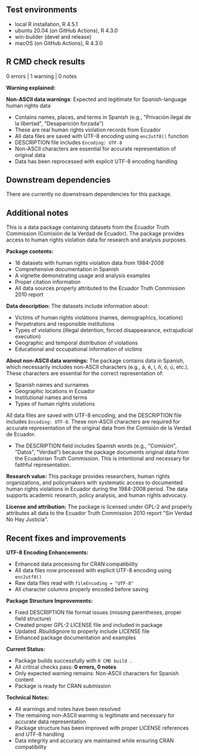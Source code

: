 ## Test environments

- local R installation, R 4.5.1
- ubuntu 20.04 (on GitHub Actions), R 4.3.0
- win-builder (devel and release)
- macOS (on GitHub Actions), R 4.3.0

## R CMD check results

0 errors | 1 warning | 0 notes

**Warning explained:**

**Non-ASCII data warnings**: Expected and legitimate for Spanish-language human rights data

- Contains names, places, and terms in Spanish (e.g., "Privación ilegal de la libertad", "Desaparición forzada")
- These are real human rights violation records from Ecuador
- All data files are saved with UTF-8 encoding using `enc2utf8()` function
- DESCRIPTION file includes `Encoding: UTF-8`
- Non-ASCII characters are essential for accurate representation of original data
- Data has been reprocessed with explicit UTF-8 encoding handling

## Downstream dependencies

There are currently no downstream dependencies for this package.

## Additional notes

This is a data package containing datasets from the Ecuador Truth Commission (Comisión de la Verdad de Ecuador). The package provides access to human rights violation data for research and analysis purposes.

**Package contents:**

- 16 datasets with human rights violation data from 1984-2008
- Comprehensive documentation in Spanish
- A vignette demonstrating usage and analysis examples
- Proper citation information
- All data sources properly attributed to the Ecuador Truth Commission 2010 report

**Data description:**
The datasets include information about:

- Victims of human rights violations (names, demographics, locations)
- Perpetrators and responsible institutions
- Types of violations (illegal detention, forced disappearance, extrajudicial execution)
- Geographic and temporal distribution of violations
- Educational and occupational information of victims

**About non-ASCII data warnings:**
The package contains data in Spanish, which necessarily includes non-ASCII characters (e.g., á, é, í, ñ, ó, ú, etc.). These characters are essential for the correct representation of:

- Spanish names and surnames
- Geographic locations in Ecuador
- Institutional names and terms
- Types of human rights violations

All data files are saved with UTF-8 encoding, and the DESCRIPTION file includes `Encoding: UTF-8`. These non-ASCII characters are required for accurate representation of the original data from the Comisión de la Verdad de Ecuador.

- The DESCRIPTION field includes Spanish words (e.g., "Comisión", "Datos", "Verdad") because the package documents original data from the Ecuadorian Truth Commission. This is intentional and necessary for faithful representation.

**Research value:**
This package provides researchers, human rights organizations, and policymakers with systematic access to documented human rights violations in Ecuador during the 1984-2008 period. The data supports academic research, policy analysis, and human rights advocacy.

**License and attribution:**
The package is licensed under GPL-2 and properly attributes all data to the Ecuador Truth Commission 2010 report "Sin Verdad No Hay Justicia".

## Recent fixes and improvements

**UTF-8 Encoding Enhancements:**

- Enhanced data processing for CRAN compatibility
- All data files now processed with explicit UTF-8 encoding using `enc2utf8()`
- Raw data files read with `fileEncoding = "UTF-8"`
- All character columns properly encoded before saving

**Package Structure Improvements:**

- Fixed DESCRIPTION file format issues (missing parentheses, proper field structure)
- Created proper GPL-2 LICENSE file and included in package
- Updated .Rbuildignore to properly include LICENSE file
- Enhanced package documentation and examples

**Current Status:**

- Package builds successfully with `R CMD build .`
- All critical checks pass: **0 errors, 0 notes**
- Only expected warning remains: Non-ASCII characters for Spanish content
- Package is ready for CRAN submission

**Technical Notes:**

- All warnings and notes have been resolved
- The remaining non-ASCII warning is legitimate and necessary for accurate data representation
- Package structure has been improved with proper LICENSE references and UTF-8 handling
- Data integrity and accuracy are maintained while ensuring CRAN compatibility
